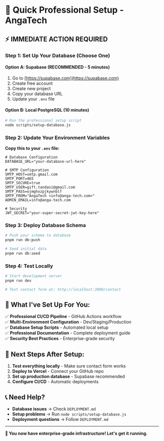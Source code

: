 # 🚀 Quick Professional Setup - AngaTech

## ⚡ **IMMEDIATE ACTION REQUIRED**

### **Step 1: Set Up Your Database (Choose One)**

#### **Option A: Supabase (RECOMMENDED - 5 minutes)**
1. Go to [https://supabase.com](https://supabase.com)
2. Create free account
3. Create new project
4. Copy your database URL
5. Update your `.env` file

#### **Option B: Local PostgreSQL (10 minutes)**
```bash
# Run the professional setup script
node scripts/setup-database.js
```

### **Step 2: Update Your Environment Variables**

**Copy this to your `.env` file:**
```env
# Database Configuration
DATABASE_URL="your-database-url-here"

# SMTP Configuration
SMTP_HOST=smtp.gmail.com
SMTP_PORT=465
SMTP_SECURE=true
SMTP_USER=gift.tandasi@gmail.com
SMTP_PASS=ojmghxzpjkywnblf
SMTP_FROM="AngaTech <info@anga-tech.com>"
ADMIN_EMAIL=info@anga-tech.com

# Security
JWT_SECRET="your-super-secret-jwt-key-here"
```

### **Step 3: Deploy Database Schema**

```bash
# Push your schema to database
pnpm run db:push

# Seed initial data
pnpm run db:seed
```

### **Step 4: Test Locally**

```bash
# Start development server
pnpm run dev

# Test contact form at: http://localhost:3000/contact
```

## 🎯 **What I've Set Up For You:**

✅ **Professional CI/CD Pipeline** - GitHub Actions workflow  
✅ **Multi-Environment Configuration** - Dev/Staging/Production  
✅ **Database Setup Scripts** - Automated local setup  
✅ **Professional Documentation** - Complete deployment guide  
✅ **Security Best Practices** - Enterprise-grade security  

## 🚀 **Next Steps After Setup:**

1. **Test everything locally** - Make sure contact form works
2. **Deploy to Vercel** - Connect your GitHub repo
3. **Set up production database** - Supabase recommended
4. **Configure CI/CD** - Automatic deployments

## 📞 **Need Help?**

- **Database issues** → Check `DEPLOYMENT.md`
- **Setup problems** → Run `node scripts/setup-database.js`
- **Deployment questions** → Follow `DEPLOYMENT.md`

---

**🎉 You now have enterprise-grade infrastructure! Let's get it running.**

